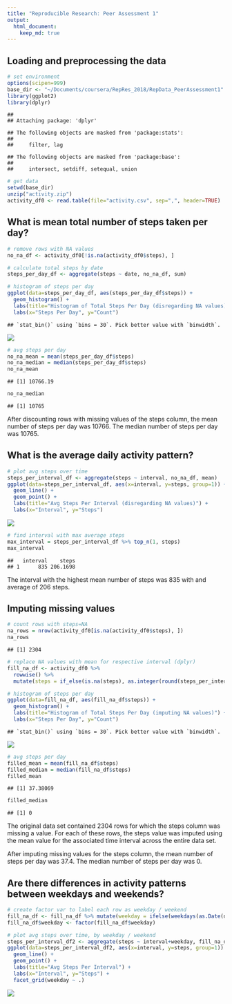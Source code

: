 ```yaml
---
title: "Reproducible Research: Peer Assessment 1"
output: 
  html_document:
    keep_md: true
---
```



## Loading and preprocessing the data

```r
# set environment
options(scipen=999)
base_dir <- "~/Documents/coursera/RepRes_2018/RepData_PeerAssessment1"
library(ggplot2)
library(dplyr)
```

```
## 
## Attaching package: 'dplyr'
```

```
## The following objects are masked from 'package:stats':
## 
##     filter, lag
```

```
## The following objects are masked from 'package:base':
## 
##     intersect, setdiff, setequal, union
```

```r
# get data
setwd(base_dir)
unzip("activity.zip")
activity_df0 <- read.table(file="activity.csv", sep=",", header=TRUE)
```




## What is mean total number of steps taken per day?

```r
# remove rows with NA values
no_na_df <- activity_df0[!is.na(activity_df0$steps), ]

# calculate total steps by date
steps_per_day_df <- aggregate(steps ~ date, no_na_df, sum)

# histogram of steps per day
ggplot(data=steps_per_day_df, aes(steps_per_day_df$steps)) + 
  geom_histogram() + 
  labs(title="Histogram of Total Steps Per Day (disregarding NA values)") +
  labs(x="Steps Per Day", y="Count")
```

```
## `stat_bin()` using `bins = 30`. Pick better value with `binwidth`.
```

![](PA1_template_files/figure-html/unnamed-chunk-2-1.png)<!-- -->

```r
# avg steps per day
no_na_mean = mean(steps_per_day_df$steps)
no_na_median = median(steps_per_day_df$steps)
no_na_mean
```

```
## [1] 10766.19
```

```r
no_na_median
```

```
## [1] 10765
```

After discounting rows with missing values of the steps column, the mean number of steps per day was 10766.  The median number of steps per day was 10765.

## What is the average daily activity pattern?

```r
# plot avg steps over time
steps_per_interval_df <- aggregate(steps ~ interval, no_na_df, mean)
ggplot(data=steps_per_interval_df, aes(x=interval, y=steps, group=1)) +
  geom_line() +
  geom_point() +
  labs(title="Avg Steps Per Interval (disregarding NA values)") +
  labs(x="Interval", y="Steps")
```

![](PA1_template_files/figure-html/unnamed-chunk-3-1.png)<!-- -->

```r
# find interval with max average steps
max_interval = steps_per_interval_df %>% top_n(1, steps)
max_interval
```

```
##   interval    steps
## 1      835 206.1698
```

The interval with the highest mean number of steps was 835 with and average of 206 steps.


## Imputing missing values

```r
# count rows with steps=NA
na_rows = nrow(activity_df0[is.na(activity_df0$steps), ])
na_rows
```

```
## [1] 2304
```

```r
# replace NA values with mean for respective interval (dplyr)
fill_na_df <- activity_df0 %>% 
  rowwise() %>%
  mutate(steps = if_else(is.na(steps), as.integer(round(steps_per_interval_df[ which(steps_per_interval_df$interval==interval), ]$steps)), steps))

# histogram of steps per day
ggplot(data=fill_na_df, aes(fill_na_df$steps)) + 
  geom_histogram() + 
  labs(title="Histogram of Total Steps Per Day (imputing NA values)") +
  labs(x="Steps Per Day", y="Count")
```

```
## `stat_bin()` using `bins = 30`. Pick better value with `binwidth`.
```

![](PA1_template_files/figure-html/unnamed-chunk-4-1.png)<!-- -->

```r
# avg steps per day
filled_mean = mean(fill_na_df$steps)
filled_median = median(fill_na_df$steps)
filled_mean
```

```
## [1] 37.38069
```

```r
filled_median
```

```
## [1] 0
```

The original data set contained 2304 rows for which the steps column was missing a value.  For each of these rows, the steps value was imputed using the mean value for the associated time interval across the entire data set.

After imputing missing values for the steps column, the mean number of steps per day was 37.4.  The median number of steps per day was 0.


## Are there differences in activity patterns between weekdays and weekends?

```r
# create factor var to label each row as weekday / weekend
fill_na_df <- fill_na_df %>% mutate(weekday = ifelse(weekdays(as.Date(date)) %in% c("Saturday", "Sunday"), "weekend", "weekday"))
fill_na_df$weekday <- factor(fill_na_df$weekday)

# plot avg steps over time, by weekday / weekend
steps_per_interval_df2 <- aggregate(steps ~ interval+weekday, fill_na_df, mean)
ggplot(data=steps_per_interval_df2, aes(x=interval, y=steps, group=1)) +
  geom_line() +
  geom_point() +
  labs(title="Avg Steps Per Interval") +
  labs(x="Interval", y="Steps") + 
  facet_grid(weekday ~ .)
```

![](PA1_template_files/figure-html/unnamed-chunk-5-1.png)<!-- -->


